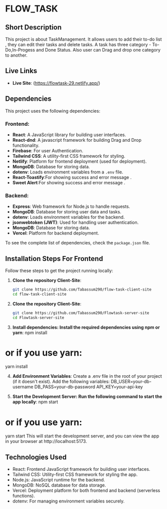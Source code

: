 # FLOW_TASK

## Short Description

This project is about TaskManagement. It allows users to add their to-do list , they can edit their tasks and delete tasks. A task has three category - To-Do,In-Progess and Done Status. Also user can Drag and drop one category to another. 
## Live Links

- **Live Site**: (https://flowtask-29.netlify.app/)

## Dependencies

This project uses the following dependencies:
### Frontend:
- **React**: A JavaScript library for building user interfaces.
- **React-dnd**: A javascript framework for building Drag and Drop functionality.
- **Firebase**: For user Authentication.
- **Tailwind CSS**: A utility-first CSS framework for styling.
- **Netlify**: Platform for frontend deployment (used for deployment).
- **MongoDB**: Database for storing data.
- **dotenv**: Loads environment variables from a `.env` file.
- **React-Toastify**:For showing success and error message . 
- **Sweet Alert**:For showing success and error message .

### Backend:
- **Express**: Web framework for Node.js to handle requests.
- **MongoDB**: Database for storing user data and tasks.
- **dotenv**: Loads environment variables for the backend.
- **jsonwebtoken (JWT)**: Used for handling user authentication.
- **MongoDB**: Database for storing data.
- **Vercel**: Platform for backend deployment.

To see the complete list of dependencies, check the `package.json` file.

## Installation Steps For Frontend

Follow these steps to get the project running locally:

1. **Clone the repository Client-Site**:
   ```bash
   git clone https://github.com/Tabassum290/flow-task-client-site
   cd flow-task-client-site

2. **Clone the repository Client-Site**:
   ```bash
   git clone https://github.com/Tabassum290/Flowtask-server-site
   cd Flowtask-server-site
3. **Install dependencies: Install the required dependencies using npm or yarn**:
npm install
# or if you use yarn:
yarn install

4. **Add Environment Variables**:
Create a .env file in the root of your project (if it doesn't exist).
Add the following variables:
DB_USER=your-db-username
DB_PASS=your-db-password
API_KEY=your-api-key

5. **Start the Development Server: Run the following command to start the app locally**:
npm start
# or if you use yarn:
yarn start
This will start the development server, and you can view the app in your browser at http://localhost:5173.

## Technologies Used
- React: Frontend JavaScript framework for building user interfaces.
- Tailwind CSS: Utility-first CSS framework for styling the app.
- Node.js: JavaScript runtime for the backend.
- MongoDB: NoSQL database for data storage.
- Vercel: Deployment platform for both frontend and backend (serverless functions).
- dotenv: For managing environment variables securely.